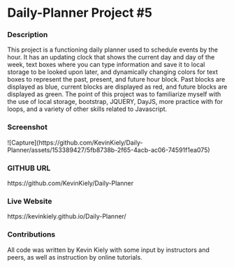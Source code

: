 <h1>Daily-Planner Project #5</h1>

<h3>Description</h3>
This project is a functioning daily planner used to schedule events by the hour. It has an updating clock that shows the current day and day of the week, text boxes where you can type information and save it to local storage to be looked upon later, and dynamically changing colors for text boxes to represent the past, present, and future hour block. Past blocks are displayed as blue, current blocks are displayed as red, and future blocks are displayed as green. The point of this project was to familiarize myself with the use of local storage, bootstrap, JQUERY, DayJS, more practice with for loops, and a variety of other skills related to Javascript.

<h3>Screenshot</h3>
![Capture](https://github.com/KevinKiely/Daily-Planner/assets/153389427/5fb8738b-2f65-4acb-ac06-74591f1ea075)


<h3>GITHUB URL</h3>
https://github.com/KevinKiely/Daily-Planner


<h3>Live Website</h3>
https://kevinkiely.github.io/Daily-Planner/


<h3>Contributions</h3>
All code was written by Kevin Kiely with some input by instructors and peers, as well as instruction by online tutorials.
